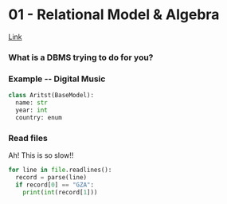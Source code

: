 # 01 - Relational Model & Algebra

[Link](https://www.youtube.com/watch?v=APqWIjtzNGE)

### What is a DBMS trying to do for you?

### Example -- Digital Music

```python
class Aritst(BaseModel):
  name: str
  year: int
  country: enum
```

### Read files

Ah! This is so slow!!

```python
for line in file.readlines():
  record = parse(line)
  if record[0] == "GZA":
    print(int(record[1]))
```


